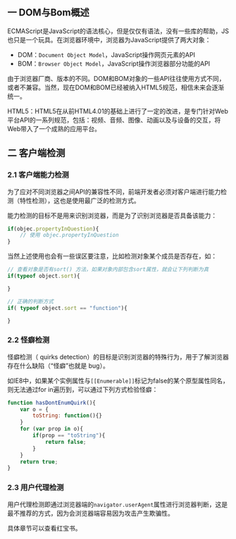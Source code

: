 ## 一 DOM与Bom概述

ECMAScript是JavaScript的语法核心，但是仅仅有语法，没有一些库的帮助，JS也只是一个玩具。在浏览器环境中，浏览器为JavaScript提供了两大对象：
- DOM：`Document Object Model`，JavaScript操作网页元素的API
- BOM：`Browser Object Model`，JavaScript操作浏览器部分功能的API

由于浏览器厂商、版本的不同。DOM和BOM对象的一些API往往使用方式不同，或者不兼容。当然，现在DOM和BOM已经被纳入HTML5规范，相信未来会逐渐统一。  

HTML5：HTML5在从前HTML4.01的基础上进行了一定的改进，是专门针对Web平台API的一系列规范，包括：视频、音频、图像、动画以及与设备的交互，将Web带入了一个成熟的应用平台。   

## 二 客户端检测

### 2.1 客户端能力检测

为了应对不同浏览器之间API的兼容性不同，前端开发者必须对客户端进行能力检测（特性检测），这也是使用最广泛的检测方式。  

能力检测的目标不是用来识别浏览器，而是为了识别浏览器是否具备该能力：
```js
if(objec.propertyInQuestion){
    // 使用 objec.propertyInQuestion
}
```  

当然上述使用也会有一些误区要注意，比如检测对象某个成员是否存在，如：
```js
// 查看对象是否有sort() 方法，如果对象内部包含sort属性，就会让下列判断为真
if(typeof object.sort){

}

// 正确的判断方式
if( typeof object.sort == "function"){

}
```

### 2.2 怪癖检测

怪癖检测（ quirks detection）的目标是识别浏览器的特殊行为，用于了解浏览器存在什么缺陷（“怪癖”也就是 bug）。  

如IE8中，如果某个实例属性与`[[Enumerable]]`标记为false的某个原型属性同名，则无法通过for in遍历到，可以通过下列方式检验怪癖：
```js
function hasDontEnumQuirk(){
    var o = {
        toString: function(){}
    }
    for (var prop in o){
        if(prop == "toString"){
            return false;
        }
    }
    return true;
}
```

### 2.3 用户代理检测

用户代理检测即通过浏览器端的`navigator.userAgent`属性进行浏览器判断，这是最不推荐的方式，因为会浏览器端容易因为攻击产生欺骗性。 

具体章节可以查看红宝书。  




